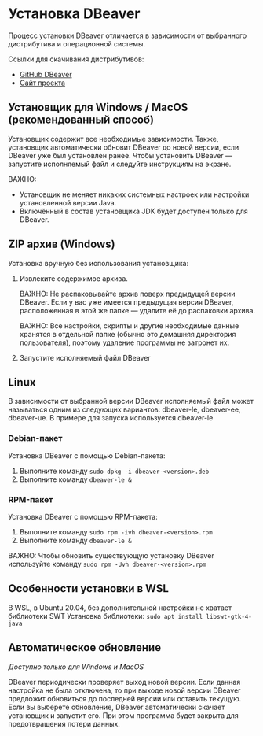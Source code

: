 # Установка DBeaver

Процесс установки DBeaver отличается в зависимости от выбранного дистрибутива и операционной системы.

Ссылки для скачивания дистрибутивов:
* [GitHub DBeaver](https://github.com/dbeaver/dbeaver/releases)
* [Сайт проекта](https://dbeaver.com/download/)

## Установщик для Windows / MacOS (рекомендованный способ)

Установщик содержит все необходимые зависимости. Также, установщик автоматически обновит DBeaver до новой версии, если DBeaver уже был установлен ранее. Чтобы установить DBeaver — запустите исполняемый файл и следуйте инструкциям на экране.

ВАЖНО:

* Установщик не меняет никаких системных настроек или настройки установленной версии Java.
* Включённый в состав установщика JDK будет доступен только для DBeaver.

## ZIP архив (Windows)

Установка вручную без использования установщика:

1. Извлеките содержимое архива.

    ВАЖНО: Не распаковывайте архив поверх предыдущей версии DBeaver. Если у вас уже имеется предыдущая версия DBeaver, расположенная в этой же папке — удалите её до распаковки архива.

    ВАЖНО: Все настройки, скрипты и другие необходимые данные хранятся в отдельной папке (обычно это домашняя директория пользователя), поэтому удаление программы не затронет их.

2. Запустите исполняемый файл DBeaver

## Linux
В зависимости от выбранной версии DBeaver исполняемый файл может называться одним из следующих вариантов: dbeaver-le, dbeaver-ee, dbeaver-ue. В примере для запуска используется dbeaver-le

### Debian-пакет

Установка DBeaver с помощью Debian-пакета:
1. Выполните команду `sudo dpkg -i dbeaver-<version>.deb`
2. Выполните команду `dbeaver-le &`

### RPM-пакет

Установка DBeaver с помощью RPM-пакета:
1. Выполните команду `sudo rpm -ivh dbeaver-<version>.rpm`
2. Выполните команду `dbeaver-le &`

ВАЖНО: Чтобы обновить существующую установку DBeaver используйте команду `sudo rpm -Uvh dbeaver-<version>.rpm`

## Особенности установки в WSL

В WSL, в Ubuntu 20.04, без дополнительной настройки не хватает библиотеки SWT
Установка библиотеки: `sudo apt install libswt-gtk-4-java` 

## Автоматическое обновление

_Доступно только для Windows и MacOS_

DBeaver периодически проверяет выход новой версии. Если данная настройка не была отключена, то при выходе новой версии DBeaver предложит обновиться до последней версии или оставить текущую. Если вы выберете обновление, DBeaver автоматически скачает установщик и запустит его. При этом программа будет закрыта для предотвращения потери данных.
